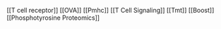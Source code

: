 [[T cell receptor]]
[[OVA]]
[[Pmhc]]
[[T Cell Signaling]]
[[Tmt]]
[[Boost]]
[[Phosphotyrosine Proteomics]]
